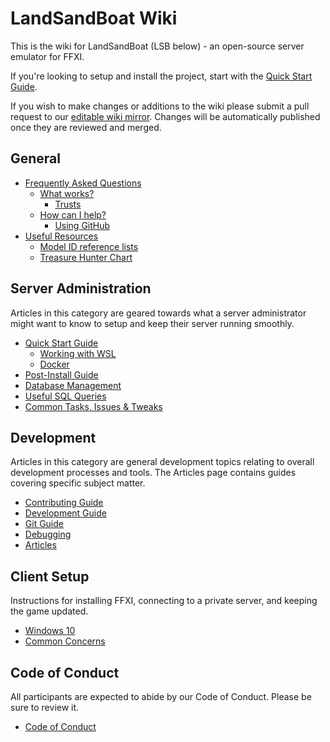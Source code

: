 # LandSandBoat Wiki

This is the wiki for LandSandBoat (LSB below) - an open-source server emulator for FFXI.

If you're looking to setup and install the project, start with the [Quick Start Guide](Quick-Start-Guide).

If you wish to make changes or additions to the wiki please submit a pull request to our [editable wiki mirror](https://github.com/LandSandBoat/lsb-wiki). Changes will be automatically published once they are reviewed and merged.

## General

* [Frequently Asked Questions](Frequently-Asked-Questions)
  * [What works?](What-Works)
    * [Trusts](Trusts)
  * [How can I help?](How-Can-I-Help)
    * [Using GitHub](Using-Github)
* [Useful Resources](Resources)
  * [Model ID reference lists](Model-ID-Reference)
  * [Treasure Hunter Chart](TH-chart)

## Server Administration

Articles in this category are geared towards what a server administrator might want to know to setup and keep their server running smoothly.

* [Quick Start Guide](Quick-Start-Guide)
  * [Working with WSL](Working-with-WSL)
  * [Docker](Docker)
* [Post-Install Guide](Post-Install-Guide)
* [Database Management](Database-Management)
* [Useful SQL Queries](Useful-SQL-queries)
* [Common Tasks, Issues & Tweaks](Miscellaneous-Server)

## Development

Articles in this category are general development topics relating to overall development processes and tools. The Articles page contains guides covering specific subject matter.

* [Contributing Guide](https://github.com/LandSandBoat/server/blob/base/CONTRIBUTING.md)
* [Development Guide](Development-Guide)
* [Git Guide](Development-Guide-Git)
* [Debugging](Debugging)
* [Articles](Development)

## Client Setup

Instructions for installing FFXI, connecting to a private server, and keeping the game updated.

* [Windows 10](Client-Setup-Windows)
* [Common Concerns](Miscellaneous-Client)

## Code of Conduct

All participants are expected to abide by our Code of Conduct. Please be sure to review it.

* [Code of Conduct](https://github.com/LandSandBoat/server/blob/base/CODE_OF_CONDUCT.md)
